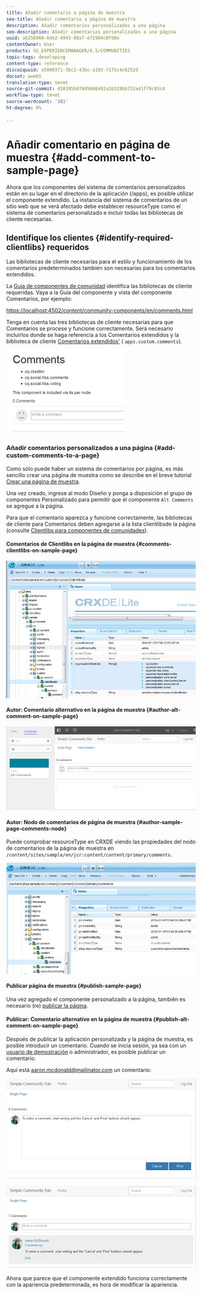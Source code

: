 ```yaml
---
title: Añadir comentario a página de muestra
seo-title: Añadir comentario a página de muestra
description: Añadir comentarios personalizados a una página
seo-description: Añadir comentarios personalizados a una página
uuid: ab258960-6de2-4943-80a7-e72904c0fd8e
contentOwner: User
products: SG_EXPERIENCEMANAGER/6.5/COMMUNITIES
topic-tags: developing
content-type: reference
discoiquuid: a5040371-3bc2-43bc-a103-7175c4c6252d
docset: aem65
translation-type: tm+mt
source-git-commit: d38395b8f845686492a26329bb732a41f79c85c4
workflow-type: tm+mt
source-wordcount: '381'
ht-degree: 0%

---
```



# Añadir comentario en página de muestra {#add-comment-to-sample-page}

Ahora que los componentes del sistema de comentarios personalizados están en su lugar en el directorio de la aplicación (/apps), es posible utilizar el componente extendido. La instancia del sistema de comentarios de un sitio web que se verá afectado debe establecer resourceType como el sistema de comentarios personalizado e incluir todas las bibliotecas de cliente necesarias.

## Identifique los clientes {#identify-required-clientlibs} requeridos

Las bibliotecas de cliente necesarias para el estilo y funcionamiento de los comentarios predeterminados también son necesarias para los comentarios extendidos.

La [Guía de componentes de comunidad](/help/communities/components-guide.md) identifica las bibliotecas de cliente requeridas. Vaya a la Guía del componente y vista del componente Comentarios, por ejemplo:

[https://localhost:4502/content/community-components/en/comments.html](https://localhost:4502/content/community-components/en/comments.html)

Tenga en cuenta las tres bibliotecas de cliente necesarias para que Comentarios se procese y funcione correctamente. Será necesario incluirlos donde se haga referencia a los Comentarios extendidos y la biblioteca de cliente [Comentarios extendidos&#39;](/help/communities/extend-create-components.md#create-a-client-library-folder) ( `apps.custom.comments`).

![comments-component1](assets/comments-component1.png)

### Añadir comentarios personalizados a una página {#add-custom-comments-to-a-page}

Como sólo puede haber un sistema de comentarios por página, es más sencillo crear una página de muestra como se describe en el breve tutorial [Crear una página de muestra](/help/communities/create-sample-page.md).

Una vez creado, ingrese al modo Diseño y ponga a disposición el grupo de componentes Personalizado para permitir que el componente `Alt Comments` se agregue a la página.

Para que el comentario aparezca y funcione correctamente, las bibliotecas de cliente para Comentarios deben agregarse a la lista clientlibsde la página (consulte [Clientlibs para componentes de comunidades](/help/communities/clientlibs.md)).

#### Comentarios de Clientlibs en la página de muestra {#comments-clientlibs-on-sample-page}

![comments-clientlibs-crxde](assets/comments-clientlibs-crxde.png)

#### Autor: Comentario alternativo en la página de muestra {#author-alt-comment-on-sample-page}

![alt-comment](assets/alt-comment.png)

#### Autor: Nodo de comentarios de página de muestra {#author-sample-page-comments-node}

Puede comprobar resourceType en CRXDE viendo las propiedades del nodo de comentarios de la página de muestra en `/content/sites/sample/en/jcr:content/content/primary/comments`.

![verify-comment-crxde](assets/verify-comment-crxde.png)

#### Publicar página de muestra {#publish-sample-page}

Una vez agregado el componente personalizado a la página, también es necesario (re) [publicar la página](/help/communities/sites-console.md#publishing-the-site).

#### Publicar: Comentario alternativo en la página de muestra {#publish-alt-comment-on-sample-page}

Después de publicar la aplicación personalizada y la página de muestra, es posible introducir un comentario. Cuando se inicia sesión, ya sea con un [usuario de demostración](/help/communities/tutorials.md#demo-users) o administrador, es posible publicar un comentario.

Aquí está aaron.mcdonald@mailinator.com un comentario:

![publish-alt-comment](assets/publish-alt-comment.png)

![publish-alt-comment1](assets/publish-alt-comment1.png)

Ahora que parece que el componente extendido funciona correctamente con la apariencia predeterminada, es hora de modificar la apariencia.